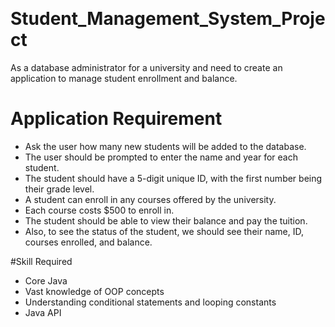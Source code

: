 
# Student_Management_System_Project
As a database administrator for a university and need to create an application to manage student enrollment and balance.

# Application Requirement
* Ask the user how many new students will be added to the database.
* The user should be prompted to enter the name and year for each student.
* The student should have a 5-digit unique ID, with the first number being their grade level.
* A student can enroll in any courses offered by the university.
* Each course costs $500 to enroll in.
* The student should be able to view their balance and pay the tuition.
* Also, to see the status of the student, we should see their name, ID, courses enrolled, and balance.
  
#Skill Required
* Core Java
* Vast knowledge of OOP concepts
* Understanding conditional statements and looping constants
* Java API
